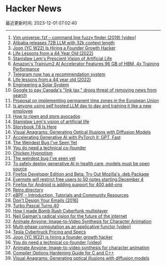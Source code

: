 # Hacker News

最近更新时间: 2023-12-01 07:02:40

--- 
1. [Vim universe: fzf – command line fuzzy finder (2019) [video]](https://www.youtube.com/watch?v=qgG5Jhi_Els) 
2. [Alibaba releases 72B LLM with 32k context length](https://huggingface.co/Qwen/Qwen-72B) 
3. [Joon (YC W22) Is Hiring a Founder Growth Hacker](https://www.ycombinator.com/companies/joon/jobs/sKzkrxO-founding-growth-manager) 
4. [Life Lessons from a 44 Year Old (2022)](https://www.anniemacmanus.com//articles/life-lessons-from-a-44-year-old) 
5. [Stanisław Lem's Prescient Vision of Artificial Life](https://thereader.mitpress.mit.edu/stanislaw-lems-prescient-vision-of-artificial-life/) 
6. [Amazon's Trainium2 AI Accelerator Features 96 GB of HBM, 4x Training Performance](https://www.anandtech.com/show/21173/amazons-trainium2-features-96-gb-hbm-quadruples-training-performance) 
7. [Telegram now has a recommendation system](https://telegram.org/blog/similar-channels) 
8. [Life lessons from a 44 year old (2022)](https://www.anniemacmanus.com//articles/life-lessons-from-a-44-year-old) 
9. [Engineering a Solar System](https://planetplanet.net/2017/05/03/the-ultimate-engineered-solar-system/) 
10. [Google to pay Canada's "link tax," drops threat of removing news from search](https://arstechnica.com/tech-policy/2023/11/google-to-pay-canadas-link-tax-drops-threat-of-removing-news-from-search/) 
11. [Proposal on implementing permanent time zones in the European Union](https://timeuse.barcelona/projects/permanent-time-zones-eu/) 
12. [Is anyone using self hosted LLM day to day and training it like a new employee](https://news.ycombinator.com/item?id=38476038) 
13. [How to ripen and store avocados](https://www.seriouseats.com/how-to-ripen-avocados-7377071) 
14. [Stanisław Lem's vision of artificial life](https://thereader.mitpress.mit.edu/stanislaw-lems-prescient-vision-of-artificial-life/) 
15. [Storybook 7.6 Is Here](https://storybook.js.org/blog/storybook-7-6/) 
16. [Visual Anagrams: Generating Optical Illusions with Diffusion Models](https://dangeng.github.io/visual_anagrams/) 
17. [Accelerating Generative AI with PyTorch II: GPT, Fast](https://pytorch.org/blog/accelerating-generative-ai-2/) 
18. [The Weirdest Bug I've Seen Yet](https://engineering.gusto.com/the-weirdest-bug-ive-seen-yet/) 
19. [You do need a technical co-founder](https://www.ycombinator.com/blog/why-you-really-do-need-a-technical-co-founder/) 
20. [Chicken Hypnotism](https://en.wikipedia.org/wiki/Chicken_hypnotism) 
21. [The weirdest bug I've seen yet](https://engineering.gusto.com/the-weirdest-bug-ive-seen-yet/) 
22. [To safely deploy generative AI in health care, models must be open source](https://www.nature.com/articles/d41586-023-03803-y) 
23. [Firefox Developer Edition and Beta: Try Out Mozilla's .deb Package](https://hacks.mozilla.org/2023/11/firefox-developer-edition-and-beta-try-out-mozillas-deb-package/) 
24. [Evernote will restrict free users to 50 notes starting December 4](https://techcrunch.com/2023/11/29/its-official-evernote-will-restrict-free-users-to-50-notes/) 
25. [Firefox for Android is adding support for 400 add-ons](https://liliputing.com/firefox-for-android-is-adding-support-for-400-add-ons/) 
26. [Retro.directory](http://retro.directory/) 
27. [eBPF – Introduction, Tutorials and Community Resources](https://ebpf.io/) 
28. [Don't Design Your Emails (2016)](https://www.gkogan.co/blog/dont-design-emails/) 
29. [Turbo Pascal Turns 40](https://blog.marcocantu.com/blog/2023-november-turbopascal40.html) 
30. [How I made Bomb Rush Cyberfunk multiplayer](https://notnite.com/blog/slop-crew) 
31. [Neil Gaiman's radical vision for the future of the internet](https://calnewport.com/neil-gaimans-radical-vision-for-the-future-of-the-internet/) 
32. [Animate Anyone: Image-to-Video Synthesis for Character Animation](https://humanaigc.github.io/animate-anyone/) 
33. [Multi-phase computation as an applicative functor [video]](https://www.youtube.com/watch?v=ajuJ1Fi0SuU) 
34. [Tesla Cybertruck Pricing and Specs](https://www.tesla.com/cybertruck/design) 
35. [Joon (YC W22) is hiring a founder growth hacker](https://www.ycombinator.com/companies/joon/jobs/sKzkrxO-founding-growth-manager) 
36. [You do need a technical co-founder [video]](https://www.ycombinator.com/blog/why-you-really-do-need-a-technical-co-founder/) 
37. [Animate Anyone: Image-to-video synthesis for character animation](https://humanaigc.github.io/animate-anyone/) 
38. [Compiler Options Hardening Guide for C and C++](https://best.openssf.org/Compiler-Hardening-Guides/Compiler-Options-Hardening-Guide-for-C-and-C++.html) 
39. [Visual Anagrams: Generating optical illusions with diffusion models](https://dangeng.github.io/visual_anagrams/) 

